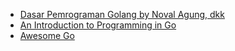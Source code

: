 - [Dasar Pemrograman Golang by Noval Agung, dkk](https://dasarpemrogramangolang.novalagung.com/)
- [An Introduction to Programming in Go](https://www.golang-book.com/books/intro)
- [Awesome Go](https://awesome-go.com/)
